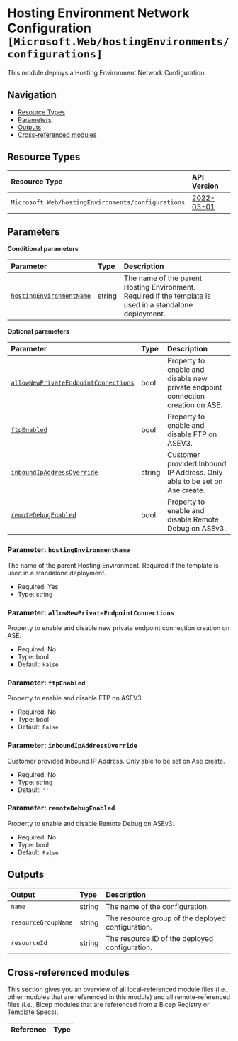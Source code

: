 # Hosting Environment Network Configuration `[Microsoft.Web/hostingEnvironments/configurations]`

This module deploys a Hosting Environment Network Configuration.

## Navigation

- [Resource Types](#Resource-Types)
- [Parameters](#Parameters)
- [Outputs](#Outputs)
- [Cross-referenced modules](#Cross-referenced-modules)

## Resource Types

| Resource Type | API Version |
| :-- | :-- |
| `Microsoft.Web/hostingEnvironments/configurations` | [2022-03-01](https://learn.microsoft.com/en-us/azure/templates/Microsoft.Web/hostingEnvironments/configurations) |

## Parameters

**Conditional parameters**

| Parameter | Type | Description |
| :-- | :-- | :-- |
| [`hostingEnvironmentName`](#parameter-hostingenvironmentname) | string | The name of the parent Hosting Environment. Required if the template is used in a standalone deployment. |

**Optional parameters**

| Parameter | Type | Description |
| :-- | :-- | :-- |
| [`allowNewPrivateEndpointConnections`](#parameter-allownewprivateendpointconnections) | bool | Property to enable and disable new private endpoint connection creation on ASE. |
| [`ftpEnabled`](#parameter-ftpenabled) | bool | Property to enable and disable FTP on ASEV3. |
| [`inboundIpAddressOverride`](#parameter-inboundipaddressoverride) | string | Customer provided Inbound IP Address. Only able to be set on Ase create. |
| [`remoteDebugEnabled`](#parameter-remotedebugenabled) | bool | Property to enable and disable Remote Debug on ASEv3. |

### Parameter: `hostingEnvironmentName`

The name of the parent Hosting Environment. Required if the template is used in a standalone deployment.

- Required: Yes
- Type: string

### Parameter: `allowNewPrivateEndpointConnections`

Property to enable and disable new private endpoint connection creation on ASE.

- Required: No
- Type: bool
- Default: `False`

### Parameter: `ftpEnabled`

Property to enable and disable FTP on ASEV3.

- Required: No
- Type: bool
- Default: `False`

### Parameter: `inboundIpAddressOverride`

Customer provided Inbound IP Address. Only able to be set on Ase create.

- Required: No
- Type: string
- Default: `''`

### Parameter: `remoteDebugEnabled`

Property to enable and disable Remote Debug on ASEv3.

- Required: No
- Type: bool
- Default: `False`

## Outputs

| Output | Type | Description |
| :-- | :-- | :-- |
| `name` | string | The name of the configuration. |
| `resourceGroupName` | string | The resource group of the deployed configuration. |
| `resourceId` | string | The resource ID of the deployed configuration. |

## Cross-referenced modules

This section gives you an overview of all local-referenced module files (i.e., other modules that are referenced in this module) and all remote-referenced files (i.e., Bicep modules that are referenced from a Bicep Registry or Template Specs).

| Reference | Type |
| :-- | :-- |
